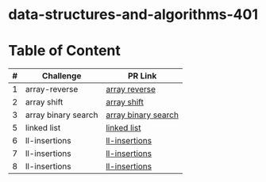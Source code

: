 # data-structures-and-algorithms-401

# Table of Content 

|#|Challenge|PR Link|
|----|-----|-------|
|1|array-reverse|[array reverse](./array_reverse/README.md)|
|2|array shift|[array shift](./array_shift/README.md)|
|3|array binary search|[array binary search](./array_binary_search/README.md)|
|5|linked list|[linked list](./data-structures/linked_list/README.md)|
|6|ll-insertions|[ll-insertions](./data-structures/linked_list/README.md)|
|7|ll-insertions|[ll-insertions](./data-structures/linked_list/README.md)|
|8|ll-insertions|[ll-insertions](./data-structures/linked_list/README.md)|


